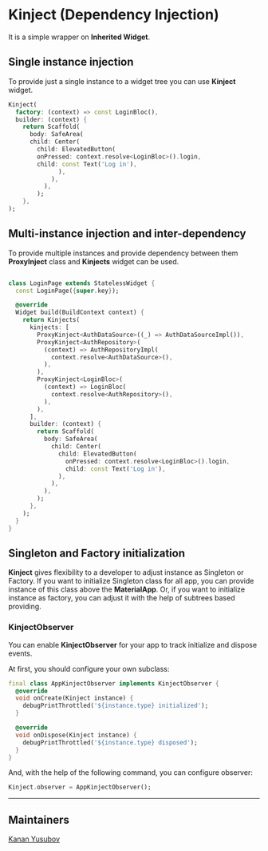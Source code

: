 # Kinject (Dependency Injection)

It is a simple wrapper on **Inherited Widget**. 

## Single instance injection

To provide just a single instance to a widget tree
you can use **Kinject** widget.

```dart
Kinject(
  factory: (context) => const LoginBloc(),
  builder: (context) {
    return Scaffold(
      body: SafeArea(
      child: Center(
        child: ElevatedButton(
        onPressed: context.resolve<LoginBloc>().login,
        child: const Text('Log in'),
              ),
            ),
          ),
        );
    },
);
```

## Multi-instance injection and inter-dependency

To provide multiple instances and provide dependency between them
**ProxyInject** class and **Kinjects** widget can be used.

```dart

class LoginPage extends StatelessWidget {
  const LoginPage({super.key});

  @override
  Widget build(BuildContext context) {
    return Kinjects(
      kinjects: [
        ProxyKinject<AuthDataSource>((_) => AuthDataSourceImpl()),
        ProxyKinject<AuthRepository>(
          (context) => AuthRepositoryImpl(
            context.resolve<AuthDataSource>(),
          ),
        ),
        ProxyKinject<LoginBloc>(
          (context) => LoginBloc(
            context.resolve<AuthRepository>(),
          ),
        ),
      ],
      builder: (context) {
        return Scaffold(
          body: SafeArea(
            child: Center(
              child: ElevatedButton(
                onPressed: context.resolve<LoginBloc>().login,
                child: const Text('Log in'),
              ),
            ),
          ),
        );
      },
    );
  }
}
```

## Singleton and Factory initialization

**Kinject** gives flexibility to a developer to adjust instance as Singleton or Factory.
If you want to initialize Singleton class for all app, you can provide instance of this class above the 
**MaterialApp**. Or, if you want to initialize instance as factory, you can adjust it with the help of
subtrees based providing.

### KinjectObserver

You can enable **KinjectObserver** for your app to track initialize and dispose events.

At first, you should configure your own subclass:

```dart
final class AppKinjectObserver implements KinjectObserver {
  @override
  void onCreate(Kinject instance) {
    debugPrintThrottled('${instance.type} initialized');
  }

  @override
  void onDispose(Kinject instance) {
    debugPrintThrottled('${instance.type} disposed');
  }
}
```

And, with the help of the following command, you can configure observer:

```dart
Kinject.observer = AppKinjectObserver();
```

---

## Maintainers

[Kanan Yusubov](https://www.linkedin.com/in/thisisyusub/)
